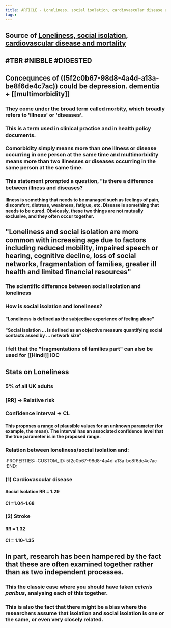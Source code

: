 ```yaml
---
title: ARTICLE - Loneliness, social isolation, cardiovascular disease and mortality
tags:
---
```


## Source of [Loneliness, social isolation, cardiovascular disease and mortality](https://journals.sagepub.com/doi/pdf/10.1177/0141076820918236)
## #TBR #NIBBLE #DIGESTED
## Concequnces of ((5f2c0b67-98d8-4a4d-a13a-be8f6de4c7ac)) could be depression. dementia + [[multimorbidity]]
### They come under the broad term called **morbity**, which broadly refers to 'illness' or 'diseases'.
### This is a term used in clinical practice and in health policy documents.
### Comorbidity simply means more than one illness or disease occurring in one person at the same time and multimorbidity means more than two illnesses or diseases occurring in the same person at the same time.
### This statement prompted a question, "**is there a difference between illness and diseases?**
#### Illness is something that needs to be managed such as feelings of pain, discomfort, distress, weakness, fatigue, etc. Disease is something that needs to be cured. Obviously, these two things are not mutually exclusive, and they often occur together.
## "Loneliness and social isolation are more common with increasing age due to factors including reduced mobility, impaired speech or hearing, cognitive decline, loss of social networks, fragmentation of families, greater ill health and limited financial resources"
### The scientific difference between social isolation and loneliness
### How is social isolation and loneliness?
#### "Loneliness is defined as the **subjective** experience of feeling alone"
#### "Social isolation ... is defined as an objective measure **quantifying** social contacts assed by ... network size"
### I felt that the "fragmentations of families part" can also be used for [[Hindi]] IOC
## Stats on Loneliness
### 5% of all UK adults
### [RR] -> Relative risk
### Confidence interval -> CL
#### This proposes a range of plausible values for an unknown parameter (for example, the mean). The interval has an associated confidence level that the true parameter is in the proposed range.
### Relation between loneliness/social isolation and:
   :PROPERTIES:
   :CUSTOM_ID: 5f2c0b67-98d8-4a4d-a13a-be8f6de4c7ac
   :END:
### (1) Cardiovascular disease
#### Social Isolation RR = 1.29
#### CI =1.04-1.68
### (2) Stroke
#### RR = 1.32
#### CI = 1.10-1.35

## In part, research has been hampered by the fact that these are often examined together rather than as two independent processes.
### This the classic case where you should have taken _ceteris paribus_, analysing each of this together.
### This is also the fact that there might be a bias where the researchers assume that isolation and social isolation is one or the same, or even very closely related.
